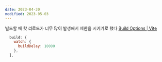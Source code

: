```yaml
---
date: 2023-04-30
modified: 2023-05-03
---
```


빌드할 때 핫 리로드가 너무 많이 발생해서 제한을 시키기로 했다
[Build Options | Vite](https://vitejs.dev/config/build-options.html#build-watch)

```js
  build: {
    watch: {
      buildDelay: 10000
    },
  },
```
